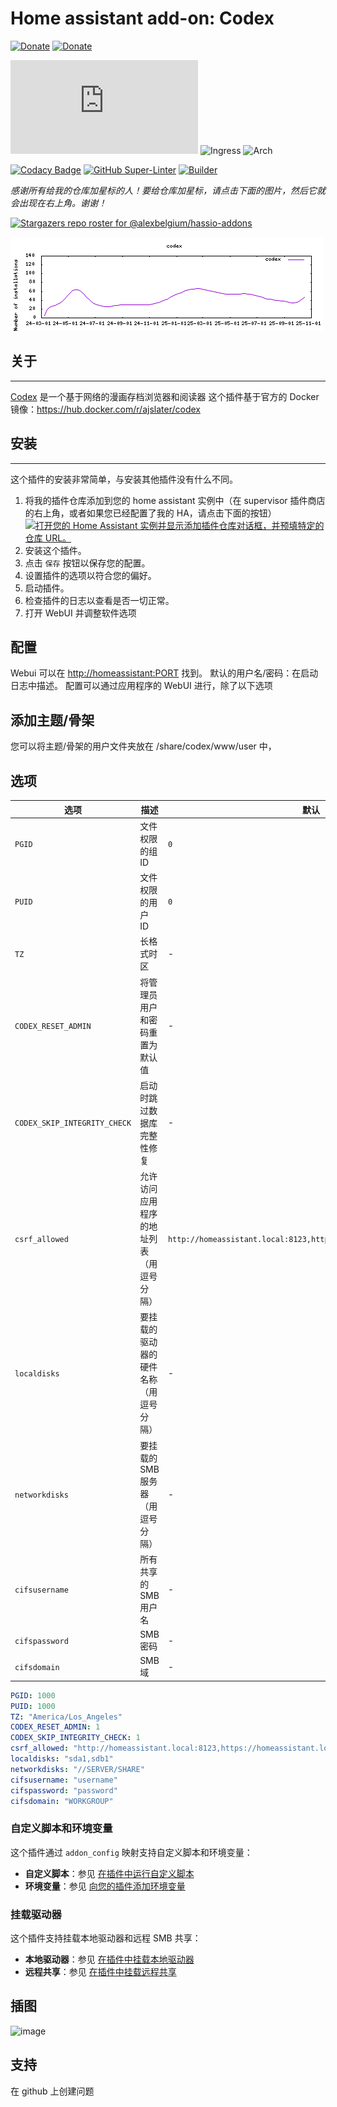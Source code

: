 # Home assistant add-on: Codex

[![Donate][donation-badge]](https://www.buymeacoffee.com/alexbelgium)
[![Donate][paypal-badge]](https://www.paypal.com/donate/?hosted_button_id=DZFULJZTP3UQA)

![Version](https://img.shields.io/badge/dynamic/json?label=版本&query=%24.version&url=https%3A%2F%2Fraw.githubusercontent.com%2Falexbelgium%2Fhassio-addons%2Fmaster%2Fcodex%2Fconfig.json)
![Ingress](https://img.shields.io/badge/dynamic/json?label=Ingress&query=%24.ingress&url=https%3A%2F%2Fraw.githubusercontent.com%2Falexbelgium%2Fhassio-addons%2Fmaster%2Fcodex%2Fconfig.json)
![Arch](https://img.shields.io/badge/dynamic/json?color=success&label=Arch&query=%24.arch&url=https%3A%2F%2Fraw.githubusercontent.com%2Falexbelgium%2Fhassio-addons%2Fmaster%2Fcodex%2Fconfig.json)

[![Codacy Badge](https://app.codacy.com/project/badge/Grade/9c6cf10bdbba45ecb202d7f579b5be0e)](https://www.codacy.com/gh/alexbelgium/hassio-addons/dashboard?utm_source=github.com&utm_medium=referral&utm_content=alexbelgium/hassio-addons&utm_campaign=Badge_Grade)
[![GitHub Super-Linter](https://img.shields.io/github/actions/workflow/status/alexbelgium/hassio-addons/weekly-supelinter.yaml?label=Lint%20code%20base)](https://github.com/alexbelgium/hassio-addons/actions/workflows/weekly-supelinter.yaml)
[![Builder](https://img.shields.io/github/actions/workflow/status/alexbelgium/hassio-addons/onpush_builder.yaml?label=Builder)](https://github.com/alexbelgium/hassio-addons/actions/workflows/onpush_builder.yaml)

[donation-badge]: https://img.shields.io/badge/Buy%20me%20a%20coffee%20(no%20paypal)-%23d32f2f?logo=buy-me-a-coffee&style=flat&logoColor=white
[paypal-badge]: https://img.shields.io/badge/Buy%20me%20a%20coffee%20with%20Paypal-0070BA?logo=paypal&style=flat&logoColor=white

_感谢所有给我的仓库加星标的人！要给仓库加星标，请点击下面的图片，然后它就会出现在右上角。谢谢！_

[![Stargazers repo roster for @alexbelgium/hassio-addons](https://raw.githubusercontent.com/alexbelgium/hassio-addons/master/.github/stars2.svg)](https://github.com/alexbelgium/hassio-addons/stargazers)

![downloads evolution](https://raw.githubusercontent.com/alexbelgium/hassio-addons/master/codex/stats.png)

## 关于

---

[Codex](https://github.com/ajslater/codex) 是一个基于网络的漫画存档浏览器和阅读器
这个插件基于官方的 Docker 镜像：https://hub.docker.com/r/ajslater/codex

## 安装

---

这个插件的安装非常简单，与安装其他插件没有什么不同。

1. 将我的插件仓库添加到您的 home assistant 实例中（在 supervisor 插件商店的右上角，或者如果您已经配置了我的 HA，请点击下面的按钮）
   [![打开您的 Home Assistant 实例并显示添加插件仓库对话框，并预填特定的仓库 URL。](https://my.home-assistant.io/badges/supervisor_add_addon_repository.svg)](https://my.home-assistant.io/redirect/supervisor_add_addon_repository/?repository_url=https%3A%2F%2Fgithub.com%2Falexbelgium%2Fhassio-addons)
1. 安装这个插件。
1. 点击 `保存` 按钮以保存您的配置。
1. 设置插件的选项以符合您的偏好。
1. 启动插件。
1. 检查插件的日志以查看是否一切正常。
1. 打开 WebUI 并调整软件选项

## 配置

Webui 可以在 <http://homeassistant:PORT> 找到。
默认的用户名/密码：在启动日志中描述。
配置可以通过应用程序的 WebUI 进行，除了以下选项

## 添加主题/骨架

您可以将主题/骨架的用户文件夹放在 /share/codex/www/user 中，

## 选项

| 选项 | 描述 | 默认 | 示例 |
|--------|-------------|---------|---------|
| `PGID` | 文件权限的组 ID | `0` | `1000` |
| `PUID` | 文件权限的用户 ID | `0` | `1000` |
| `TZ` | 长格式时区 | - | `America/Los_Angeles` |
| `CODEX_RESET_ADMIN` | 将管理员用户和密码重置为默认值 | - | `1` |
| `CODEX_SKIP_INTEGRITY_CHECK` | 启动时跳过数据库完整性修复 | - | `1` |
| `csrf_allowed` | 允许访问应用程序的地址列表（用逗号分隔） | `http://homeassistant.local:8123,https://homeassistant.local:8123` | `http://localhost:8123` |
| `localdisks` | 要挂载的驱动器的硬件名称（用逗号分隔） | - | `sda1,sdb1,MYNAS` |
| `networkdisks` | 要挂载的 SMB 服务器（用逗号分隔） | - | `//SERVER/SHARE` |
| `cifsusername` | 所有共享的 SMB 用户名 | - | `username` |
| `cifspassword` | SMB 密码 | - | `password` |
| `cifsdomain` | SMB 域 | - | `WORKGROUP` |

```yaml
PGID: 1000
PUID: 1000
TZ: "America/Los_Angeles"
CODEX_RESET_ADMIN: 1
CODEX_SKIP_INTEGRITY_CHECK: 1
csrf_allowed: "http://homeassistant.local:8123,https://homeassistant.local:8123"
localdisks: "sda1,sdb1"
networkdisks: "//SERVER/SHARE"
cifsusername: "username"
cifspassword: "password"
cifsdomain: "WORKGROUP"
```

### 自定义脚本和环境变量

这个插件通过 `addon_config` 映射支持自定义脚本和环境变量：

- **自定义脚本**：参见 [在插件中运行自定义脚本](https://github.com/alexbelgium/hassio-addons/wiki/Running-custom-scripts-in-Addons)
- **环境变量**：参见 [向您的插件添加环境变量](https://github.com/alexbelgium/hassio-addons/wiki/Add-Environment-variables-to-your-Addon)

### 挂载驱动器

这个插件支持挂载本地驱动器和远程 SMB 共享：

- **本地驱动器**：参见 [在插件中挂载本地驱动器](https://github.com/alexbelgium/hassio-addons/wiki/Mounting-Local-Drives-in-Addons)
- **远程共享**：参见 [在插件中挂载远程共享](https://github.com/alexbelgium/hassio-addons/wiki/Mounting-remote-shares-in-Addons)

## 插图

![image](https://github.com/alexbelgium/hassio-addons/assets/44178713/f1cf3cad-5bda-46df-a0f5-864b127d7b6b)

## 支持

在 github 上创建问题

[repository]: https://github.com/alexbelgium/hassio-addons